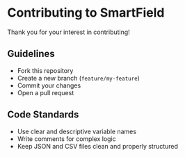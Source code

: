 # Contributing to SmartField

Thank you for your interest in contributing!

## Guidelines
- Fork this repository
- Create a new branch (`feature/my-feature`)
- Commit your changes
- Open a pull request

## Code Standards
- Use clear and descriptive variable names
- Write comments for complex logic
- Keep JSON and CSV files clean and properly structured
